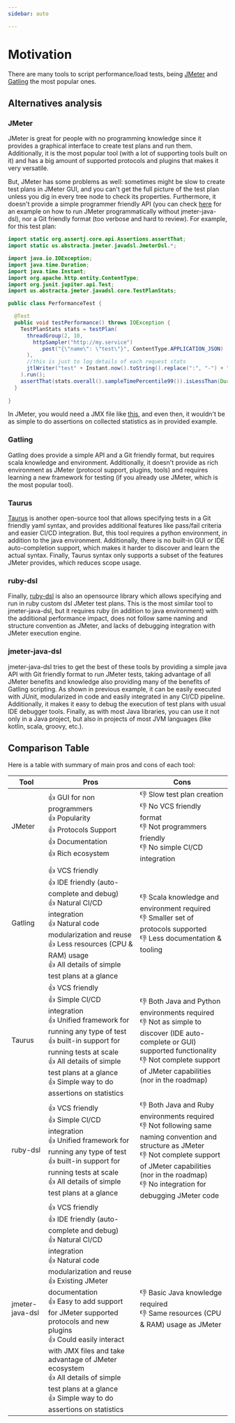 ```yaml
---
sidebar: auto

---
```


# Motivation

There are many tools to script performance/load tests, being [JMeter](http://jmeter.apache.org/) and [Gatling](https://gatling.io/) the most popular ones.

## Alternatives analysis

### JMeter

JMeter is great for people with no programming knowledge since it provides a graphical interface to create test plans and run them. Additionally, it is the most popular tool (with a lot of supporting tools built on it) and has a big amount of supported protocols and plugins that makes it very versatile.

But, JMeter has some problems as well: sometimes might be slow to create test plans in JMeter GUI, and you can't get the full picture of the test plan unless you dig in every tree node to check its properties. Furthermore, it doesn't provide a simple programmer friendly API (you can check [here](https://www.blazemeter.com/blog/5-ways-launch-jmeter-test-without-using-jmeter-gui/) for an example on how to run JMeter programmatically without jmeter-java-dsl), nor a Git friendly format (too verbose and hard to review). For example, for this test plan:

```java
import static org.assertj.core.api.Assertions.assertThat;
import static us.abstracta.jmeter.javadsl.JmeterDsl.*;

import java.io.IOException;
import java.time.Duration;
import java.time.Instant;
import org.apache.http.entity.ContentType;
import org.junit.jupiter.api.Test;
import us.abstracta.jmeter.javadsl.core.TestPlanStats;

public class PerformanceTest {

  @Test
  public void testPerformance() throws IOException {
    TestPlanStats stats = testPlan(
      threadGroup(2, 10,
        httpSampler("http://my.service")
          .post("{\"name\": \"test\"}", ContentType.APPLICATION_JSON)
      ),
      //this is just to log details of each request stats
      jtlWriter("test" + Instant.now().toString().replace(":", "-") + ".jtl")
    ).run();
    assertThat(stats.overall().sampleTimePercentile99()).isLessThan(Duration.ofSeconds(5));
  }
  
}
```

In JMeter, you would need a JMX file like [this](../../docs/motivation/sample.jmx), and even then, it wouldn't be as simple to do assertions on collected statistics as in provided example.

### Gatling

Gatling does provide a simple API and a Git friendly format, but requires scala knowledge and environment. Additionally, it doesn't provide as rich environment as JMeter (protocol support, plugins, tools) and requires learning a new framework for testing (if you already use JMeter, which is the most popular tool).

### Taurus

[Taurus](https://gettaurus.org/) is another open-source tool that allows specifying tests in a Git friendly yaml syntax, and provides additional features like pass/fail criteria and easier CI/CD integration. But, this tool requires a python environment, in addition to the java environment. Additionally, there is no built-in GUI or IDE auto-completion support, which makes it harder to discover and learn the actual syntax. Finally, Taurus syntax only supports a subset of the features JMeter provides, which reduces scope usage.

### ruby-dsl

Finally, [ruby-dsl](https://github.com/flood-io/ruby-jmeter) is also an opensource library which allows specifying and run in ruby custom dsl JMeter test plans. This is the most similar tool to jmeter-java-dsl, but it requires ruby (in addition to java environment) with the additional performance impact, does not follow same naming and structure convention as JMeter, and lacks of debugging integration with JMeter execution engine.

### jmeter-java-dsl

jmeter-java-dsl tries to get the best of these tools by providing a simple java API with Git friendly format to run JMeter tests, taking advantage of all JMeter benefits and knowledge also providing many of the benefits of Gatling scripting.
As shown in previous example, it can be easily executed with JUnit, modularized in code and easily integrated in any CI/CD pipeline. Additionally, it makes it easy to debug the execution of test plans with usual IDE debugger tools. Finally, as with most Java libraries, you can use it not only in a Java project, but also in projects of most JVM languages (like kotlin, scala, groovy, etc.).

## Comparison Table

Here is a table with summary of main pros and cons of each tool:

|Tool|Pros|Cons|
|----|----|----|
|JMeter| 👍 GUI for non programmers<br/>👍 Popularity<br/>👍 Protocols Support<br/>👍 Documentation<br/>👍 Rich ecosystem|👎 Slow test plan creation<br/>👎 No VCS friendly format<br/>👎 Not programmers friendly<br/>👎 No simple CI/CD integration|
|Gatling| 👍 VCS friendly<br/>👍 IDE friendly (auto-complete and debug)<br/>👍 Natural CI/CD integration<br/>👍 Natural code modularization and reuse<br/>👍 Less resources (CPU & RAM) usage<br/>👍 All details of simple test plans at a glance|👎 Scala knowledge and environment required<br/>👎 Smaller set of protocols supported<br/>👎 Less documentation & tooling|
|Taurus| 👍 VCS friendly<br/>👍 Simple CI/CD integration<br/>👍 Unified framework for running any type of test<br/>👍 built-in support for running tests at scale<br/>👍 All details of simple test plans at a glance<br/>👍 Simple way to do assertions on statistics|👎 Both Java and Python environments required<br/>👎 Not as simple to discover (IDE auto-complete or GUI) supported functionality<br/>👎 Not complete support of JMeter capabilities (nor in the roadmap)|
|ruby-dsl| 👍 VCS friendly<br/>👍 Simple CI/CD integration<br/>👍 Unified framework for running any type of test<br/>👍 built-in support for running tests at scale<br/>👍 All details of simple test plans at a glance|👎 Both Java and Ruby environments required<br/>👎 Not following same naming convention and structure as JMeter<br/>👎 Not complete support of JMeter capabilities (nor in the roadmap)<br/>👎 No integration for debugging JMeter code|
|jmeter-java-dsl| 👍 VCS friendly<br/>👍 IDE friendly (auto-complete and debug)<br/>👍 Natural CI/CD integration<br/>👍 Natural code modularization and reuse<br/>👍 Existing JMeter documentation<br/>👍 Easy to add support for JMeter supported protocols and new plugins<br/>👍 Could easily interact with JMX files and take advantage of JMeter ecosystem<br/>👍 All details of simple test plans at a glance<br/>👍 Simple way to do assertions on statistics|👎 Basic Java knowledge required<br/>👎 Same resources (CPU & RAM) usage as JMeter|
